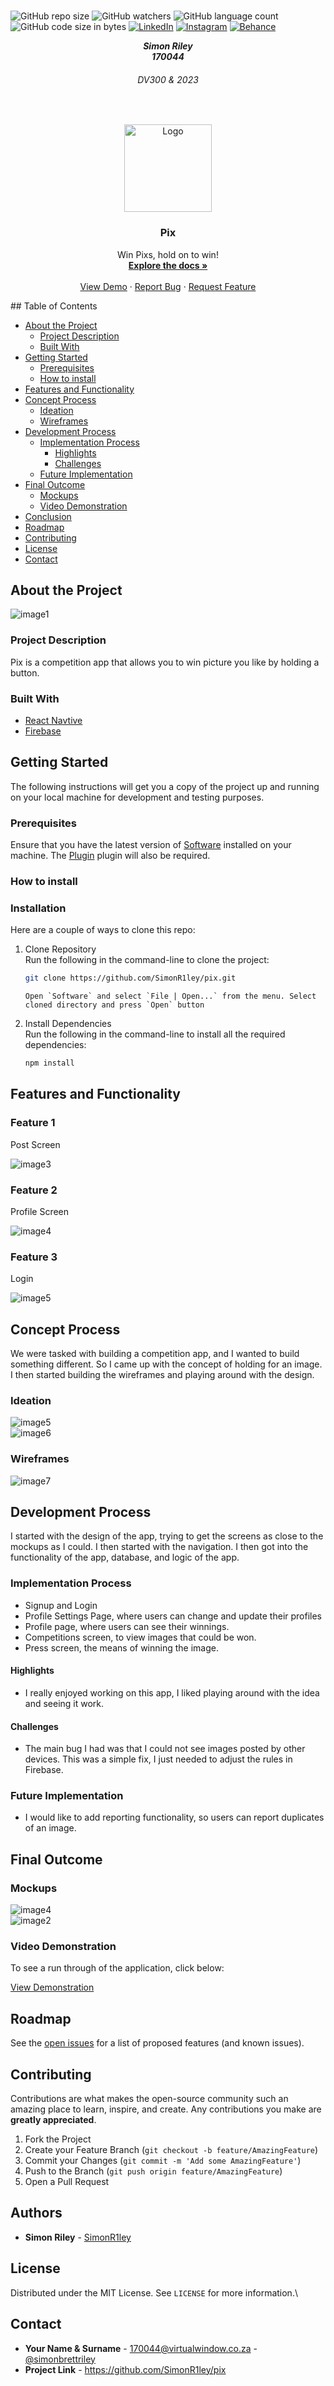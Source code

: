 <!-- REPLACE ALL THE [USERNAME] TEXT WITH YOUR GITHUB PROFILE NAME & THE [PROJECTNAME] WITH THE NAME OF YOUR GITHUB PROJECT -->

<!-- Repository Information & Links-->
<br />

![GitHub repo size](https://img.shields.io/github/repo-size/SimonR1ley/pix?color=%000000)
![GitHub watchers](https://img.shields.io/github/watchers/SimonR1ley/pix?color=%000000)
![GitHub language count](https://img.shields.io/github/languages/count/SimonR1ley/pix?color=%000000)
![GitHub code size in bytes](https://img.shields.io/github/languages/code-size/SimonR1ley/pix?color=%000000)
[![LinkedIn][linkedin-shield]][linkedin-url]
[![Instagram][instagram-shield]][instagram-url]
[![Behance][behance-shield]][behance-url]

<!-- HEADER SECTION -->
<h5 align="center" style="padding:0;margin:0;">Simon Riley</h5>
<h5 align="center" style="padding:0;margin:0;">170044</h5>
<h6 align="center">DV300 & 2023</h6>
</br>
<p align="center">

  <a href="https://github.com/SimonR1ley/pix">
    <img src="mockups/logo.png" alt="Logo" width="140" height="140">
  </a>
  
  <h3 align="center">Pix</h3>

  <p align="center">
    Win Pixs, hold on to win! <br>
      <a href="https://github.com/SimonR1ley/pix"><strong>Explore the docs »</strong></a>
   <br />
   <br />
   <a href="path/to/demonstration/video">View Demo</a>
    ·
    <a href="https://github.com/SimonR1ley/pix/issues">Report Bug</a>
    ·
    <a href="https://github.com/SimonR1ley/pix/issues">Request Feature</a>
</p>
<!-- TABLE OF CONTENTS -->
## Table of Contents

- [About the Project](#about-the-project)
  - [Project Description](#project-description)
  - [Built With](#built-with)
- [Getting Started](#getting-started)
  - [Prerequisites](#prerequisites)
  - [How to install](#how-to-install)
- [Features and Functionality](#features-and-functionality)
- [Concept Process](#concept-process)
  - [Ideation](#ideation)
  - [Wireframes](#wireframes)
- [Development Process](#development-process)
  - [Implementation Process](#implementation-process)
    - [Highlights](#highlights)
    - [Challenges](#challenges)
  - [Future Implementation](#peer-reviews)
- [Final Outcome](#final-outcome)
  - [Mockups](#mockups)
  - [Video Demonstration](#video-demonstration)
- [Conclusion](#conclusion)
- [Roadmap](#roadmap)
- [Contributing](#contributing)
- [License](#license)
- [Contact](#contact)

<!--PROJECT DESCRIPTION-->

## About the Project

<!-- header image of project -->

![image1][image1]

### Project Description

Pix is a competition app that allows you to win picture you like by holding a button.

### Built With

- [React Navtive](path/to/technology/website)
- [Firebase](path/to/technology/website)

<!-- GETTING STARTED -->
<!-- Make sure to add appropriate information about what prerequesite technologies the user would need and also the steps to install your project on their own mashines -->

## Getting Started

The following instructions will get you a copy of the project up and running on your local machine for development and testing purposes.

### Prerequisites

Ensure that you have the latest version of [Software](path/to/where/they/can/download/software) installed on your machine. The [Plugin](path/to/where/they/can/download/plugin) plugin will also be required.

### How to install

### Installation

Here are a couple of ways to clone this repo:

1.  Clone Repository </br>
    Run the following in the command-line to clone the project:

    ```sh
    git clone https://github.com/SimonR1ley/pix.git
    ```

        Open `Software` and select `File | Open...` from the menu. Select cloned directory and press `Open` button

2.  Install Dependencies </br>
    Run the following in the command-line to install all the required dependencies:

    ```sh
    npm install
    ```

<!-- FEATURES AND FUNCTIONALITY-->
<!-- You can add the links to all of your imagery at the bottom of the file as references -->

## Features and Functionality

### Feature 1

Post Screen

![image3][image3]

### Feature 2

Profile Screen

![image4][image4]

### Feature 3

Login

![image5][image5]

<!-- CONCEPT PROCESS -->
<!-- Briefly explain your concept ideation process -->

## Concept Process

We were tasked with building a competition app, and I wanted to build something different. So I came up with the concept of holding for an image. I then started building the wireframes and playing around with the design.

### Ideation

![image5][image5]
<br>
![image6][image6]

### Wireframes

![image7][image7]

<!-- DEVELOPMENT PROCESS -->

## Development Process

I started with the design of the app, trying to get the screens as close to the mockups as I could. I then started with the navigation. I then got into the functionality of the app, database, and logic of the app.

### Implementation Process

<!-- stipulate all of the functionality you included in the project -->

- Signup and Login
- Profile Settings Page, where users can change and update their profiles
- Profile page, where users can see their winnings.
- Competitions screen, to view images that could be won.
- Press screen, the means of winning the image.

#### Highlights

<!-- stipulated the highlight you experienced with the project -->

- I really enjoyed working on this app, I liked playing around with the idea and seeing it work.

#### Challenges

<!-- stipulated the challenges you faced with the project and why you think you faced it or how you think you'll solve it (if not solved) -->

- The main bug I had was that I could not see images posted by other devices. This was a simple fix, I just needed to adjust the rules in Firebase.

### Future Implementation

<!-- stipulate functionality and improvements that can be implemented in the future. -->

- I would like to add reporting functionality, so users can report duplicates of an image.

<!-- MOCKUPS -->

## Final Outcome

### Mockups

![image4][image4]
<br>
![image2][image2]

<!-- VIDEO DEMONSTRATION -->

### Video Demonstration

To see a run through of the application, click below:

[View Demonstration](path/to/video/demonstration)

<!-- ROADMAP -->

## Roadmap

See the [open issues](https://github.com/SimonR1ley/pix/issues) for a list of proposed features (and known issues).

<!-- CONTRIBUTING -->

## Contributing

Contributions are what makes the open-source community such an amazing place to learn, inspire, and create. Any contributions you make are **greatly appreciated**.

1. Fork the Project
2. Create your Feature Branch (`git checkout -b feature/AmazingFeature`)
3. Commit your Changes (`git commit -m 'Add some AmazingFeature'`)
4. Push to the Branch (`git push origin feature/AmazingFeature`)
5. Open a Pull Request

<!-- AUTHORS -->

## Authors

- **Simon Riley** - [SimonR1ley](https://github.com/SimonR1ley)

<!-- LICENSE -->

## License

Distributed under the MIT License. See `LICENSE` for more information.\

<!-- LICENSE -->

## Contact

- **Your Name & Surname** - [170044@virtualwindow.co.za](mailto:email@address) - [@simonbrettriley](https://www.instagram.com/instagram_handle/)
- **Project Link** - https://github.com/SimonR1ley/pix

<!-- ACKNOWLEDGEMENTS -->

<!-- MARKDOWN LINKS & IMAGES -->

[image1]: mockups/login.png
[image2]: mockups/press.png
[image3]: mockups/post.png
[image4]: mockups/winnings.png
[image5]: mockups/press.png
[image6]: mockups/wireframes/Login.png
[image7]: mockups/wireframes/Signup.png
[image8]: mockups/wireframes/Time.png
[image9]: mockups/wireframes/Login.png
[image10]: mockups/wireframes/Login.png

<!-- Refer to https://shields.io/ for more information and options about the shield links at the top of the ReadMe file -->

[linkedin-shield]: https://img.shields.io/badge/-LinkedIn-black.svg?style=flat-square&logo=linkedin&colorB=555
[linkedin-url]: https://www.linkedin.com/in/nameonlinkedin/
[instagram-shield]: https://img.shields.io/badge/-Instagram-black.svg?style=flat-square&logo=instagram&colorB=555
[instagram-url]: https://www.instagram.com/instagram_handle/
[behance-shield]: https://img.shields.io/badge/-Behance-black.svg?style=flat-square&logo=behance&colorB=555
[behance-url]: https://www.behance.net/name-on-behance/
